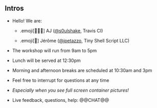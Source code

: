 ## Intros

- Hello! We are:

   - .emoji[👷🏻‍♀️] AJ ([@s0ulshake](https://twitter.com/s0ulshake), Travis CI)

   - .emoji[🐳] Jérôme ([@jpetazzo](https://twitter.com/jpetazzo), Tiny Shell Script LLC)

- The workshop will run from 9am to 5pm

- Lunch will be served at 12:30pm

- Morning and afternoon breaks are scheduled at 10:30am and 3pm

- Feel free to interrupt for questions at any time

- *Especially when you see full screen container pictures!*

- Live feedback, questions, help: @@CHAT@@
